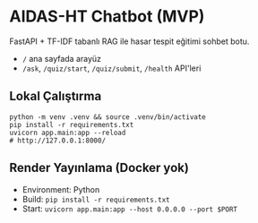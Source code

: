 
# AIDAS-HT Chatbot (MVP)

FastAPI + TF-IDF tabanlı RAG ile hasar tespit eğitimi sohbet botu.
- `/` ana sayfada arayüz
- `/ask`, `/quiz/start`, `/quiz/submit`, `/health` API'leri

## Lokal Çalıştırma
```
python -m venv .venv && source .venv/bin/activate
pip install -r requirements.txt
uvicorn app.main:app --reload
# http://127.0.0.1:8000/
```

## Render Yayınlama (Docker yok)
- Environment: Python
- Build: `pip install -r requirements.txt`
- Start: `uvicorn app.main:app --host 0.0.0.0 --port $PORT`
